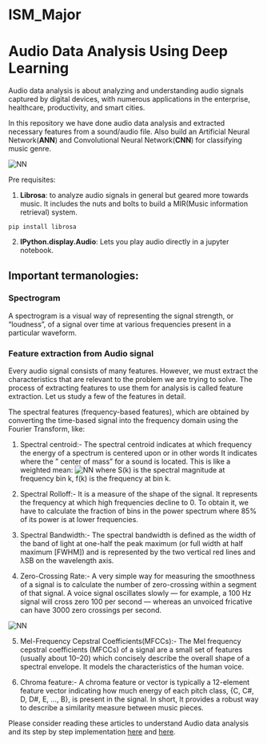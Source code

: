 # ISM_Major
# Audio Data Analysis Using Deep Learning

Audio data analysis is about analyzing and understanding audio signals captured by digital devices, with numerous applications in the enterprise, healthcare, productivity, and smart cities.

In this repository we have done audio data analysis and extracted necessary features from a sound/audio file. Also build an Artificial Neural Network(**ANN**) and Convolutional Neural Network(**CNN**) for classifying music genre.

![NN](https://github.com/nageshsinghc4/Audio-Data-Analysis-Using-Deep-Learning/blob/master/images.jpeg)


Pre requisites:

1. **Librosa**: to analyze audio signals in general but geared more towards music. It includes the nuts and bolts to build a MIR(Music information retrieval) system. 

```pip install librosa```


2. **IPython.display.Audio**: Lets you play audio directly in a jupyter notebook.

## Important termanologies:

### Spectrogram
A spectrogram is a visual way of representing the signal strength, or “loudness”, of a signal over time at various frequencies present in a particular waveform.

### Feature extraction from Audio signal
Every audio signal consists of many features. However, we must extract the characteristics that are relevant to the problem we are trying to solve. The process of extracting features to use them for analysis is called feature extraction. Let us study a few of the features in detail.

The spectral features (frequency-based features), which are obtained by converting the time-based signal into the frequency domain using the Fourier Transform, like:

1. Spectral centroid:-
The spectral centroid indicates at which frequency the energy of a spectrum is centered upon or in other words It indicates where the ” center of mass” for a sound is located. This is like a weighted mean:
![NN](https://miro.medium.com/max/355/1*DkT47WzLrjigT_KVhDoMuQ.png)
where S(k) is the spectral magnitude at frequency bin k, f(k) is the frequency at bin k.

2. Spectral Rolloff:-
It is a measure of the shape of the signal. It represents the frequency at which high frequencies decline to 0. To obtain it, we have to calculate the fraction of bins in the power spectrum where 85% of its power is at lower frequencies.

3. Spectral Bandwidth:-
The spectral bandwidth is defined as the width of the band of light at one-half the peak maximum (or full width at half maximum [FWHM]) and is represented by the two vertical red lines and λSB on the wavelength axis.

4. Zero-Crossing Rate:-
A very simple way for measuring the smoothness of a signal is to calculate the number of zero-crossing within a segment of that signal. A voice signal oscillates slowly — for example, a 100 Hz signal will cross zero 100 per second — whereas an unvoiced fricative can have 3000 zero crossings per second.

![NN](https://miro.medium.com/max/887/1*E_XSqizmLNksjknrD8oV2w.png)

5. Mel-Frequency Cepstral Coefficients(MFCCs):-
The Mel frequency cepstral coefficients (MFCCs) of a signal are a small set of features (usually about 10–20) which concisely describe the overall shape of a spectral envelope. It models the characteristics of the human voice.

6. Chroma feature:-
A chroma feature or vector is typically a 12-element feature vector indicating how much energy of each pitch class, {C, C#, D, D#, E, …, B}, is present in the signal. In short, It provides a robust way to describe a similarity measure between music pieces.


Please consider reading these articles to understand Audio data analysis and its step by step implementation [here](https://www.theaidream.com/post/audio-data-analysis-using-deep-learning-with-python-part-1) and [here](https://www.theaidream.com/post/audio-data-analysis-using-deep-learning-with-python-part-2).

